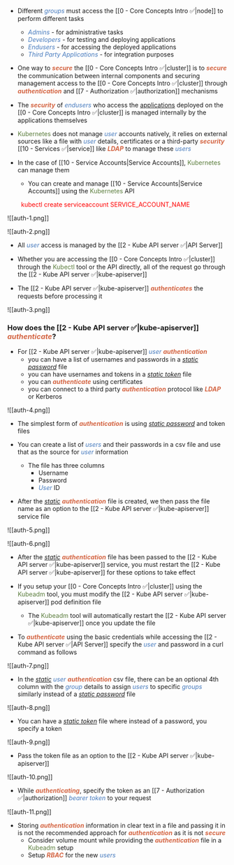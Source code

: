 - Different <i><span style="color:#477bbe">groups</span></i> must access the [[0 - Core Concepts Intro ✅|node]] to perform different tasks
	- <i><span style="color:#477bbe">Admins</span></i> - for administrative tasks
	- <i><span style="color:#477bbe">Developers</span></i> - for testing and deploying applications
	- <i><span style="color:#477bbe">Endusers</span></i> - for accessing the deployed applications
	- <i><span style="color:#477bbe">Third Party Applications</span></i> - for integration purposes

- One way to <b><i><span style="color:#d46644">secure</span></i></b> the [[0 - Core Concepts Intro ✅|cluster]] is to <b><i><span style="color:#d46644">secure</span></i></b> the communication between internal components and securing management access to the [[0 - Core Concepts Intro ✅|cluster]] through <b><i><span style="color:#d46644">authentication</span></i></b> and [[7 - Authorization ✅|authorization]] mechanisms

- The <b><i><span style="color:#d46644">security</span></i></b> of <i><span style="color:#477bbe">endusers</span></i> who access the <u>applications</u> deployed on the [[0 - Core Concepts Intro ✅|cluster]] is managed internally by the applications themselves

- <span style="color:#5c7e3e">Kubernetes</span> does not manage <i><span style="color:#477bbe">user</span></i> accounts natively, it relies on external sources like a file with <i><span style="color:#477bbe">user</span></i> details, certificates or a third-party <b><i><span style="color:#d46644">security</span></i></b> [[10 - Services ✅|service]] like <b><i><span style="color:#d46644">LDAP</span></i></b> to manage these <i><span style="color:#477bbe">users</span></i>

- In the case of [[10 - Service Accounts|Service Accounts]], <span style="color:#5c7e3e">Kubernetes</span> can manage them
	- You can create and manage [[10 - Service Accounts|Service Accounts]] using the <span style="color:#5c7e3e">Kubernetes</span> API

        <span style="color:red">kubectl create serviceaccount SERVICE_ACCOUNT_NAME</span>

![[auth-1.png]]

![[auth-2.png]]

- All <i><span style="color:#477bbe">user</span></i> access is managed by the [[2 - Kube API server ✅|API Server]]

- Whether you are accessing the [[0 - Core Concepts Intro ✅|cluster]] through the <span style="color:#5c7e3e">Kubectl</span> tool or the API directly, all of the request go through the [[2 - Kube API server ✅|kube-apiserver]]

- The [[2 - Kube API server ✅|kube-apiserver]] <b><i><span style="color:#d46644">authenticates</span></i></b> the requests before processing it

![[auth-3.png]]

### How does the [[2 - Kube API server ✅|kube-apiserver]] <b><i><span style="color:#d46644">authenticate</span></i></b>?

- For [[2 - Kube API server ✅|kube-apiserver]] <i><span style="color:#477bbe">user</span></i> <b><i><span style="color:#d46644">authentication</span></i></b>
	- you can have a list of usernames and passwords in a <u><i>static password</i></u> file
	- you can have usernames and tokens in a <u><i>static token</i></u> file
	- you can <b><i><span style="color:#d46644">authenticate</span></i></b> using certificates
	- you can connect to a third party <b><i><span style="color:#d46644">authentication</span></i></b> protocol like <b><i><span style="color:#d46644">LDAP</span></i></b> or Kerberos

![[auth-4.png]]

- The simplest form of <b><i><span style="color:#d46644">authentication</span></i></b> is using <u><i>static password</i></u> and token files

- You can create a list of <i><span style="color:#477bbe">users</span></i> and their passwords in a csv file and use that as the source for <i><span style="color:#477bbe">user</span></i> information
	- The file has three columns
		- Username
		- Password
		- <i><span style="color:#477bbe">User</span></i> ID

- After the <u><i>static</i></u> <b><i><span style="color:#d46644">authentication</span></i></b> file is created, we then pass the file name as an option to the [[2 - Kube API server ✅|kube-apiserver]] service file

![[auth-5.png]]

![[auth-6.png]]

- After the <u><i>static</i></u> <b><i><span style="color:#d46644">authentication</span></i></b> file has been passed to the [[2 - Kube API server ✅|kube-apiserver]] service, you must restart the [[2 - Kube API server ✅|kube-apiserver]] for these options to take effect

- If you setup your [[0 - Core Concepts Intro ✅|cluster]] using the <span style="color:#5c7e3e">Kubeadm</span> tool, you must modify the [[2 - Kube API server ✅|kube-apiserver]] pod definition file
	- The <span style="color:#5c7e3e">Kubeadm</span> tool will automatically restart the [[2 - Kube API server ✅|kube-apiserver]] once you update the file

- To <b><i><span style="color:#d46644">authenticate</span></i></b> using the basic credentials while accessing the [[2 - Kube API server ✅|API Server]] specify the <i><span style="color:#477bbe">user</span></i> and password in a curl command as follows

![[auth-7.png]]

- In the <u><i>static</i></u> <i><span style="color:#477bbe">user</span></i> <b><i><span style="color:#d46644">authentication</span></i></b> csv file, there can be an optional 4th column with the <i><span style="color:#477bbe">group</span></i> details to assign <i><span style="color:#477bbe">users</span></i> to specific <i><span style="color:#477bbe">groups</span></i> similarly instead of a <u><i>static password</i></u> file

![[auth-8.png]]

- You can have a <u><i>static token</i></u> file where instead of a password, you specify a token

![[auth-9.png]]

- Pass the token file as an option to the [[2 - Kube API server ✅|kube-apiserver]]

![[auth-10.png]]

- While <b><i><span style="color:#d46644">authenticating</span></i></b>, specify the token as an [[7 - Authorization ✅|authorization]] <i><span style="color:#477bbe">bearer token</span></i> to your request

![[auth-11.png]]

- Storing <b><i><span style="color:#d46644">authentication</span></i></b> information in clear text in a file and passing it in is not the recommended approach for <b><i><span style="color:#d46644">authentication</span></i></b> as it is not <b><i><span style="color:#d46644">secure</span></i></b>
	- Consider volume mount while providing the <b><i><span style="color:#d46644">authentication</span></i></b> file in a <span style="color:#5c7e3e">Kubeadm</span> setup
	- Setup <b><i><span style="color:#d46644">RBAC</span></i></b> for the new <i><span style="color:#477bbe">users</span></i>